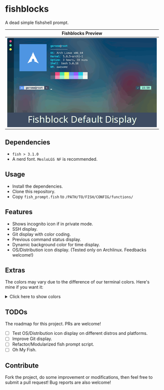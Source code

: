 # fishblocks
A dead simple fishshell prompt.

| Fishblocks Preview |
| --- |
| ![Preview](fishblock.gif) |

## Dependencies

+ `fish > 3.1.0`
+ A nerd font. `MesloLGS NF` is recommended.

## Usage

+ Install the dependencies.
+ Clone this repository.
+ Copy `fish_prompt.fish` to `/PATH/TO/FISH/CONFIG/functions/`

## Features

+ Shows incognito icon if in private mode.
+ SSH display.
+ Git display with color coding.
+ Previous command status display.
+ Dynamic background color for time display.
+ OS/Distribution icon display. (Tested only on Archlinux. Feedbacks welcome!)

## Extras

The colors may vary due to the difference of our terminal colors. Here's mine if you want it:

<details><summary>Click here to show colors</summary>
<p>

```
# Black
color10		#3D4C5F
color8		#56687E

# Red
color1		#EE4F84
color9		#F48FB1

# Green
color2		#53E2AE
color10		#A1EFD3

# Yellow
color3 		#F1FF52
color11		#F1FA8C

# Blue
color4		#6498EF
color12		#92B6F4

# Magenta
color5		#985EFF
color13		#BD99FF

# Cyan
color6		#24D1E7
color14		#87DFEB

# White
color7		#E5E5E5
color15		#F8F8F2
```

</p>
</details>

## TODOs

The roadmap for this project. PRs are welcome!

+ [ ] Test OS/Distribution icon display on different distros and platforms.
+ [ ] Improve Git display.
+ [ ] Refactor/Modularized fish prompt script.
+ [ ] Oh My Fish.

## Contribute

Fork the project, do some improvement or modifications, then feel free to submit a pull request! Bug reports are also welcome!
